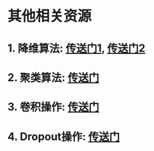 # 其他相关资源

## 1. 降维算法: [传送门1](https://mp.weixin.qq.com/s/m_8XKbkpv7dc7c89HNJp8g), [传送门2](https://mp.weixin.qq.com/s/41Q-4p-Esiff7UwcstLDQg)

## 2. 聚类算法: [传送门](https://mp.weixin.qq.com/s/eFem5SOR16-DUXhuxLbHUg)

## 3. 卷积操作: [传送门](https://mp.weixin.qq.com/s/sVH71rtMGOfnkSXEnWJiiQ)

## 4. Dropout操作: [传送门](https://mp.weixin.qq.com/s/UiMbtsxg9w6CnE0witd-Cg)

